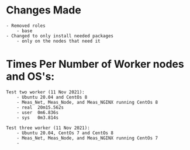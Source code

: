 # Changes Made
	- Removed roles
		- base
	- Changed to only install needed packages
		- only on the nodes that need it

# Times Per Number of Worker nodes and OS's:
	Test two worker (11 Nov 2021):
		- Ubuntu 20.04 and CentOs 8
		- Meas_Net, Meas_Node, and Meas_NGINX running CentOs 8 
		- real	20m15.562s
		- user	0m6.836s
		- sys	0m3.814s

	Test three worker (11 Nov 2021):
		- Ubuntu 20.04, CentOs 7 and CentOs 8
		- Meas_Net, Meas_Node, and Meas_NGINX running CentOs 7
		- 

